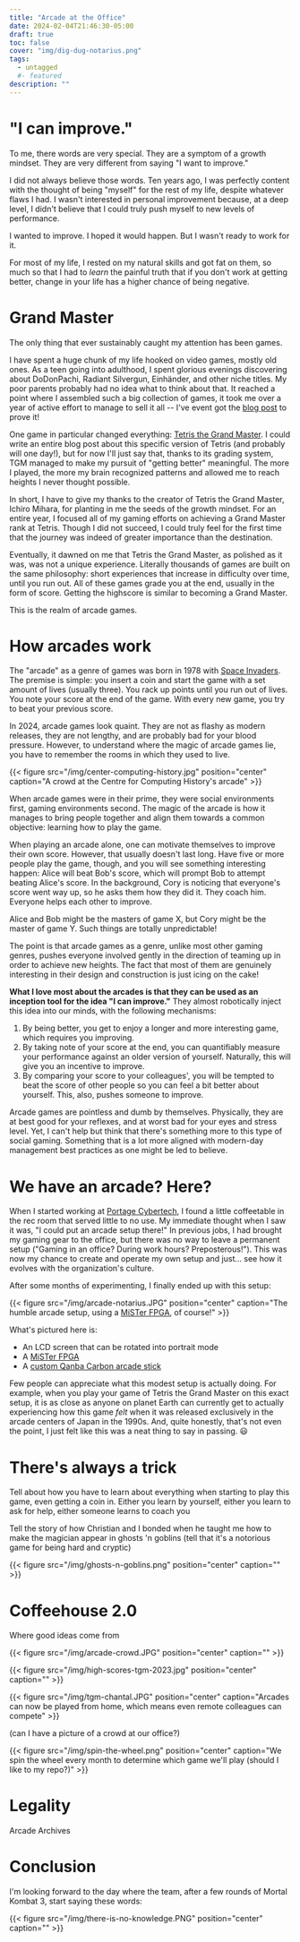 ```yaml
---
title: "Arcade at the Office"
date: 2024-02-04T21:46:30-05:00
draft: true
toc: false
cover: "img/dig-dug-notarius.png"
tags:
  - untagged
  #- featured
description: ""
---
```


# "I can improve."

To me, there words are very special. They are a symptom of a growth
mindset. They are very different from saying "I want to improve."

I did not always believe those words. Ten years ago, I was perfectly content
with the thought of being "myself" for the rest of my life, despite
whatever flaws I had. I wasn't interested in personal improvement
because, at a deep level, I didn't believe that I could truly push
myself to new levels of performance.

I wanted to improve. I hoped it would happen. But I wasn't ready to work
for it.

For most of my life, I rested on my natural skills and got fat
on them, so much so that I had to *learn* the painful truth that if you
don't work at getting better, change in your life has a higher chance of
being negative.

# Grand Master

The only thing that ever sustainably caught my attention has
been games.

I have spent a
huge chunk of my life hooked on video games, mostly old ones. As a teen
going into adulthood, I spent glorious evenings discovering about
DoDonPachi, Radiant Silvergun, Einhänder, and other niche titles. My
poor parents probably had no idea what to think about that. It reached a
point where I assembled such a big collection of games, it took me over
a year of active effort to manage to sell it all -- I've event got the
[blog post](/selling-collection) to prove it!

One game in particular changed everything: [Tetris the Grand
Master](https://en.wikipedia.org/wiki/Tetris:_The_Grand_Master). I
could write an entire blog post about this specific version of Tetris
(and probably will one day!), but for now I'll just say that, thanks to
its grading system, TGM managed to make my pursuit of "getting better"
meaningful. The more I played, the more my brain recognized patterns
and allowed me to reach heights I never thought possible.

In short, I have to give my thanks to the creator of Tetris the Grand
Master, Ichiro Mihara, for planting in me the seeds of the growth
mindset. For an entire year, I focused all of my gaming efforts on
achieving a Grand Master rank at Tetris. Though I did not succeed, I
could truly feel for the first time that the journey was indeed of
greater importance than the destination.

Eventually, it dawned on me that Tetris the Grand Master, as polished as
it was, was not a unique experience. Literally thousands of games are
built on the same philosophy: short experiences that increase in
difficulty over time, until you run out. All of these games grade you at
the end, usually in the form of score. Getting the highscore is similar
to becoming a Grand Master.

This is the realm of arcade games.

# How arcades work

The "arcade" as a genre of games was born in 1978 with [Space
Invaders](https://en.wikipedia.org/wiki/Space_Invaders). The premise is
simple: you insert a coin and start the game with a set amount of lives
(usually three). You rack up points until you run out of lives. You note
your score at the end of the game. With every new game, you try to beat
your previous score.

In 2024, arcade games look quaint. They are not as flashy
as modern releases, they are not lengthy, and are probably bad for your
blood pressure. However, to understand where the magic of arcade games
lie, you have to remember the rooms in which they used to live.

{{< figure src="/img/center-computing-history.jpg" position="center" caption="A crowd at the Centre for Computing History's arcade" >}}

When arcade games were in their prime, they were social environments
first, gaming environments second. The magic of the arcade is how it
manages to bring people together and align them towards a common
objective: learning how to play the game.

When playing an arcade alone, one can motivate themselves to improve
their own score. However, that usually doesn't last long. Have five or
more people play the game, though, and you will see something
interesting happen: Alice will beat Bob's score, which will prompt Bob
to attempt beating Alice's score. In the background, Cory is noticing
that everyone's score went way up, so he asks them how they did it. They
coach him. Everyone helps each other to improve.

Alice and Bob might be the masters of game X, but Cory might be the
master of game Y. Such things are totally unpredictable!

The point is that arcade games as a genre, unlike most other gaming
genres, pushes everyone involved gently in the direction of teaming up
in order to achieve new heights. The fact that most of them are
genuinely interesting in their design and construction is just icing on
the cake!

**What I love most about the arcades is that they can be used
as an inception tool for the idea "I can improve."** They
almost robotically inject this idea into our minds, with the
following mechanisms:

1. By being better, you get to enjoy a longer and more
   interesting game, which requires you improving.
1. By taking note of your score at the end, you can
   quantifiably measure your performance against an older version of
   yourself. Naturally, this will give you an incentive to
   improve.
1. By comparing your score to your colleagues', you will be
   tempted to beat the score of other people so you can feel
   a bit better about yourself. This, also, pushes someone
   to improve.

Arcade games are pointless and dumb by themselves.
Physically, they are at best good for your reflexes, and at
worst bad for your eyes and stress level. Yet, I can't help
but think that there's something more to this type of social
gaming. Something that is a lot more aligned with modern-day
management best practices as one might be led to believe.

# We have an arcade? Here?

When I started working at [Portage Cybertech](https://portagecybertech.com), I found a little coffeetable in the
rec room that served little to no use. My immediate thought
when I saw it was, "I could put an arcade setup there!" In
previous jobs, I had brought my gaming gear to the office, but
there was no way to leave a permanent setup ("Gaming in an
office? During work hours? Preposterous!"). This was now my
chance to create and operate my own setup and just... see
how it evolves with the organization's culture.

After some months of experimenting, I finally ended up with
this setup:


{{< figure src="/img/arcade-notarius.JPG" position="center" caption="The humble arcade setup, using a [MiSTer FPGA](/mister), of course!" >}}

What's pictured here is:

- An LCD screen that can be rotated into portrait mode
- A [MiSTer FPGA](/mister)
- A [custom Qanba Carbon arcade stick](/qanba-carbon)

Few people can appreciate what this modest setup is actually
doing. For example, when you play your game of Tetris the
Grand Master on this exact setup, it is as close as anyone
on planet Earth can currently get to actually experiencing
how this game *felt* when it was released exclusively in the
arcade centers of Japan in the 1990s. And, quite honestly,
that's not even the point, I just felt like this was a neat
thing to say in passing. :smiley:


# There's always a trick

Tell about how you have to learn about everything when
starting to play this game, even getting a coin in. Either
you learn by yourself, either you learn to ask for help,
either someone learns to coach you

Tell the story of how Christian and I bonded when he taught
me how to make the magician appear in ghosts 'n goblins
(tell that it's a notorious game for being hard and cryptic)

{{< figure src="/img/ghosts-n-goblins.png" position="center" caption="" >}}

# Coffeehouse 2.0

Where good ideas come from

{{< figure src="/img/arcade-crowd.JPG" position="center" caption="" >}}

{{< figure src="/img/high-scores-tgm-2023.jpg" position="center" caption="" >}}


{{< figure src="/img/tgm-chantal.JPG" position="center" caption="Arcades can now be played from home, which means even remote colleagues can compete" >}}

(can I have a picture of a crowd at our office?)

{{< figure src="/img/spin-the-wheel.png" position="center" caption="We spin the wheel every month to determine which game we'll play (should I like to my repo?)" >}}

# Legality

Arcade Archives

# Conclusion

I'm looking forward to the day where the team, after a few
rounds of Mortal Kombat 3, start saying these words:

{{< figure src="/img/there-is-no-knowledge.PNG" position="center" caption="" >}}
